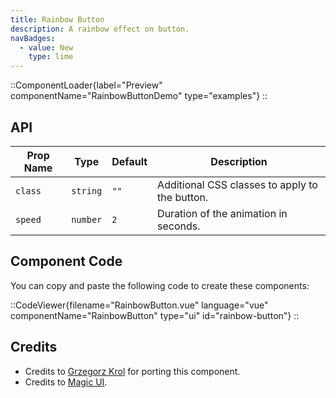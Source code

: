 ```yaml
---
title: Rainbow Button
description: A rainbow effect on button.
navBadges:
  - value: New
    type: lime
---
```


::ComponentLoader{label="Preview" componentName="RainbowButtonDemo" type="examples"}
::

## API

| Prop Name | Type     | Default | Description                                    |
| --------- | -------- | ------- | ---------------------------------------------- |
| `class`   | `string` | `""`    | Additional CSS classes to apply to the button. |
| `speed`   | `number` | `2`     | Duration of the animation in seconds.          |

## Component Code

You can copy and paste the following code to create these components:

::CodeViewer{filename="RainbowButton.vue" language="vue" componentName="RainbowButton" type="ui" id="rainbow-button"}
::

## Credits

- Credits to [Grzegorz Krol](https://github.com/Grzechu335) for porting this component.
- Credits to [Magic UI](https://magicui.design/docs/components/rainbow-button).
